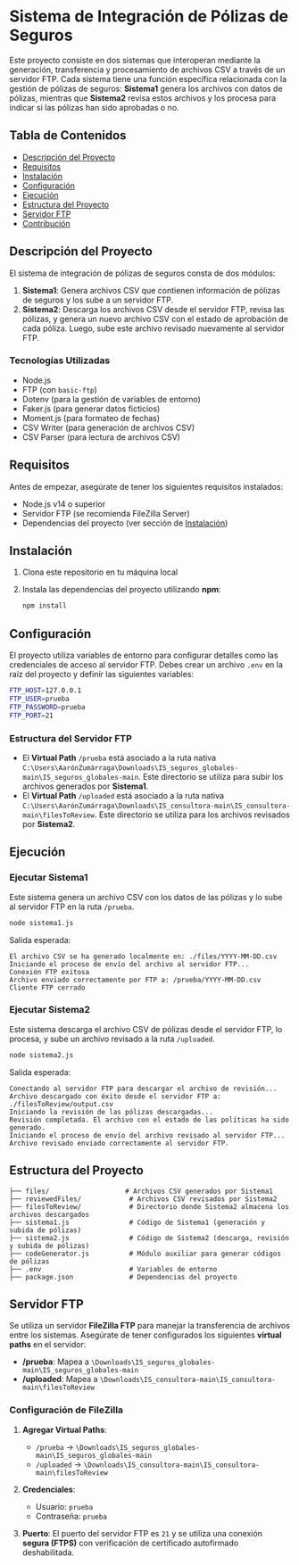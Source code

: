 # **Sistema de Integración de Pólizas de Seguros**

Este proyecto consiste en dos sistemas que interoperan mediante la generación, transferencia y procesamiento de archivos CSV a través de un servidor FTP. Cada sistema tiene una función específica relacionada con la gestión de pólizas de seguros: **Sistema1** genera los archivos con datos de pólizas, mientras que **Sistema2** revisa estos archivos y los procesa para indicar si las pólizas han sido aprobadas o no.

## **Tabla de Contenidos**
- [Descripción del Proyecto](#descripción-del-proyecto)
- [Requisitos](#requisitos)
- [Instalación](#instalación)
- [Configuración](#configuración)
- [Ejecución](#ejecución)
- [Estructura del Proyecto](#estructura-del-proyecto)
- [Servidor FTP](#servidor-ftp)
- [Contribución](#contribución)

## **Descripción del Proyecto**

El sistema de integración de pólizas de seguros consta de dos módulos:
1. **Sistema1**: Genera archivos CSV que contienen información de pólizas de seguros y los sube a un servidor FTP.
2. **Sistema2**: Descarga los archivos CSV desde el servidor FTP, revisa las pólizas, y genera un nuevo archivo CSV con el estado de aprobación de cada póliza. Luego, sube este archivo revisado nuevamente al servidor FTP.

### **Tecnologías Utilizadas**
- Node.js
- FTP (con `basic-ftp`)
- Dotenv (para la gestión de variables de entorno)
- Faker.js (para generar datos ficticios)
- Moment.js (para formateo de fechas)
- CSV Writer (para generación de archivos CSV)
- CSV Parser (para lectura de archivos CSV)

## **Requisitos**
Antes de empezar, asegúrate de tener los siguientes requisitos instalados:

- Node.js v14 o superior
- Servidor FTP (se recomienda FileZilla Server)
- Dependencias del proyecto (ver sección de [Instalación](#instalación))

## **Instalación**

1. Clona este repositorio en tu máquina local


2. Instala las dependencias del proyecto utilizando **npm**:

   ```bash
   npm install
   ```

## **Configuración**

El proyecto utiliza variables de entorno para configurar detalles como las credenciales de acceso al servidor FTP. Debes crear un archivo `.env` en la raíz del proyecto y definir las siguientes variables:

```bash
FTP_HOST=127.0.0.1
FTP_USER=prueba
FTP_PASSWORD=prueba
FTP_PORT=21
```

### **Estructura del Servidor FTP**
- El **Virtual Path** `/prueba` está asociado a la ruta nativa `C:\Users\AarónZumárraga\Downloads\IS_seguros_globales-main\IS_seguros_globales-main`. Este directorio se utiliza para subir los archivos generados por **Sistema1**.
- El **Virtual Path** `/uploaded` está asociado a la ruta nativa `C:\Users\AarónZumárraga\Downloads\IS_consultora-main\IS_consultora-main\filesToReview`. Este directorio se utiliza para los archivos revisados por **Sistema2**.

## **Ejecución**

### **Ejecutar Sistema1**
Este sistema genera un archivo CSV con los datos de las pólizas y lo sube al servidor FTP en la ruta `/prueba`.

```bash
node sistema1.js
```

Salida esperada:
```
El archivo CSV se ha generado localmente en: ./files/YYYY-MM-DD.csv
Iniciando el proceso de envío del archivo al servidor FTP...
Conexión FTP exitosa
Archivo enviado correctamente por FTP a: /prueba/YYYY-MM-DD.csv
Cliente FTP cerrado
```

### **Ejecutar Sistema2**
Este sistema descarga el archivo CSV de pólizas desde el servidor FTP, lo procesa, y sube un archivo revisado a la ruta `/uploaded`.

```bash
node sistema2.js
```

Salida esperada:
```
Conectando al servidor FTP para descargar el archivo de revisión...
Archivo descargado con éxito desde el servidor FTP a: ./filesToReview/output.csv
Iniciando la revisión de las pólizas descargadas...
Revisión completada. El archivo con el estado de las políticas ha sido generado.
Iniciando el proceso de envío del archivo revisado al servidor FTP...
Archivo revisado enviado correctamente al servidor FTP.
```

## **Estructura del Proyecto**

```
├── files/                   # Archivos CSV generados por Sistema1
├── reviewedFiles/            # Archivos CSV revisados por Sistema2
├── filesToReview/            # Directorio donde Sistema2 almacena los archivos descargados
├── sistema1.js               # Código de Sistema1 (generación y subida de pólizas)
├── sistema2.js               # Código de Sistema2 (descarga, revisión y subida de pólizas)
├── codeGenerator.js          # Módulo auxiliar para generar códigos de pólizas
├── .env                      # Variables de entorno
├── package.json              # Dependencias del proyecto
```

## **Servidor FTP**

Se utiliza un servidor **FileZilla FTP** para manejar la transferencia de archivos entre los sistemas. Asegúrate de tener configurados los siguientes **virtual paths** en el servidor:

- **/prueba**: Mapea a `\Downloads\IS_seguros_globales-main\IS_seguros_globales-main`
- **/uploaded**: Mapea a `\Downloads\IS_consultora-main\IS_consultora-main\filesToReview`

### **Configuración de FileZilla**

1. **Agregar Virtual Paths**:
   - `/prueba` → `\Downloads\IS_seguros_globales-main\IS_seguros_globales-main`
   - `/uploaded` → `\Downloads\IS_consultora-main\IS_consultora-main\filesToReview`

2. **Credenciales**:
   - Usuario: `prueba`
   - Contraseña: `prueba`

3. **Puerto**: El puerto del servidor FTP es `21` y se utiliza una conexión **segura (FTPS)** con verificación de certificado autofirmado deshabilitada.

